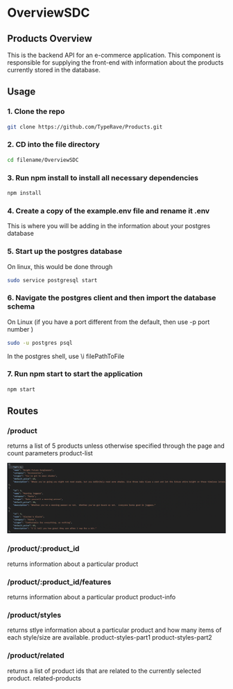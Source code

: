 # OverviewSDC

## Products Overview
This is the backend API for an e-commerce application. This component is responsible for supplying the front-end with information about the products currently stored in the database.

## Usage
### 1. Clone the repo
```bash
git clone https://github.com/TypeRave/Products.git
```
### 2. CD into the file directory
```bash
cd filename/OverviewSDC
```
### 3. Run npm install to install all necessary dependencies
```bash
npm install
```
### 4. Create a copy of the example.env file and rename it .env
This is where you will be adding in the information about your postgres database

### 5. Start up the postgres database
On linux, this would be done through
```bash
sudo service postgresql start
```
### 6. Navigate the postgres client and then import the database schema
On Linux (if you have a port different from the default, then use -p port number )
```bash
sudo -u postgres psql
```
In the postgres shell, use \i filePathToFile

### 7. Run npm start to start the application
```bash
npm start
```
## Routes
### /product
returns a list of 5 products unless otherwise specified through the page and count parameters product-list

![product](https://github.com/TypeRave/OverviewSDC/blob/main/Assets/Product.png)

### /product/:product_id
returns information about a particular product



### /product/:product_id/features
returns information about a particular product product-info

### /product/styles
returns stlye information about a particular product and how many items of each style/size are available. product-styles-part1 product-styles-part2

### /product/related
returns a list of product ids that are related to the currently selected product. related-products
